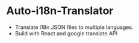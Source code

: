 # Auto-i18n-Translator

-   Translate i18n JSON files to multiple languages.
-   Build with React and google translate API
